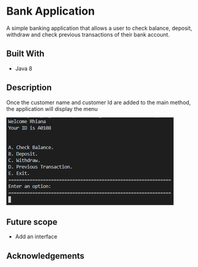 # Bank Application
A simple banking application that allows a user to check balance, deposit, withdraw and check previous transactions
of their bank account.  

## Built With
* Java 8

## Description
Once the customer name and customer Id are added to the main method, the application will display the menu

![Menu](/readme_images/menu.png)


## Future scope
* Add an interface

## Acknowledgements
